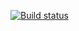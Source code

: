 [![Build status](https://ci.appveyor.com/api/projects/status/46rtesmi42h012ca/branch/main?svg=true)](https://ci.appveyor.com/project/NastiaZe/zakazkarti-qv76v/branch/main)
